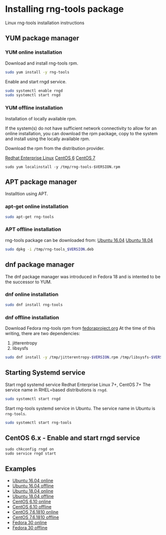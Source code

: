 # Installing rng-tools package
Linux rng-tools installation instructions

## YUM package manager

### YUM online installation

Download and install rng-tools rpm.

```bash
sudo yum install -y rng-tools
```

Enable and start rngd service.

```bash
sudo systemctl enable rngd
sudo systemctl start rngd
```

### YUM offline installation

Installation of locally available rpm.

If the system(s) do not have sufficient network connectivity to allow for an online installation, you can download the rpm package, copy to the system and install using the locally available rpm.

Download the rpm from the distribution provider.

[Redhat Enterprise Linux](https://access.redhat.com/solutions/6996)
[CentOS 6](http://mirror.centos.org/centos/6/os/x86_64/Packages/)
[CentOS 7](http://mirror.centos.org/centos/7/os/x86_64/Packages/)

```
sudo yum localinstall -y /tmp/rng-tools-$VERSION.rpm
```

## APT package manager

Installtion using APT.

### apt-get online installation

```bash
sudo apt-get rng-tools
```

### APT offline installation


rng-tools package can be downloaded from:
[Ubuntu 16.04](https://packages.ubuntu.com/xenial/rng-tools)
[Ubuntu 18.04](https://packages.ubuntu.com/bionic/rng-tools)

```bash
sudo dpkg -i /tmp/rng-tools_$VERSION.deb
```

## dnf package manager

The dnf package manager was introduced in Fedora 18 and is intented to be the successor to YUM.

### dnf online installation

```bash
sudo dnf install rng-tools
```

### dnf offline installation

Download Fedora rng-tools rpm from [fedoraproject.org](https://apps.fedoraproject.org/packages/rng-tools)
At the time of this writing, there are two dependencies:
1. jitterentropy
2. libsysfs

```bash
sudo dnf install -y /tmp/jitterentropy-$VERSION.rpm /tmp/libsysfs-$VERSION.rpm /tmp/rng-tools-$VERSION.rpm
```

## Starting Systemd service

Start rngd systemd service Redhat Enterprise Linux 7+, CentOS 7+
The service name in RHEL=based distributions is `rngd`.
```bash
sudo systemctl start rngd
```

Start rng-tools systemd service in Ubuntu.
The service name in Ubuntu is `rng-tools`.
```bash
sudo systemctl start rng-tools
```

## CentOS 6.x - Enable and start rngd service

```
sudo chkconfig rngd on
sudo service rngd start
```

## Examples

* [Ubuntu 16.04 online](examples/Ubuntu-16-apt-get.log)
* [Ubuntu 16.04 offline](examples/Ubuntu-16-dpkg.log)
* [Ubuntu 18.04 online](examples/Ubuntu-18-apt-get.log)
* [Ubuntu 18.04 offline](examples/Ubuntu-18-dpkg.log)
* [CentOS 6.10 online](examples/CentOS-6.10-yum.log)
* [CentOS 6.10 offline](examples/CentOS-6.10-yum-localinstall.log)
* [CentOS 7.6.1810 online](examples/CentOS-7.6.1810-yum.log)
* [CentOS 7.6.1810 offline](examples/CentOS-7.6.1810-yum-localinstall.log)
* [Fedora 30 online](examples/Fedora-30-dnf.log)
* [Fedora 30 offline](examples/Fedora-30-dnf-offline.log)
